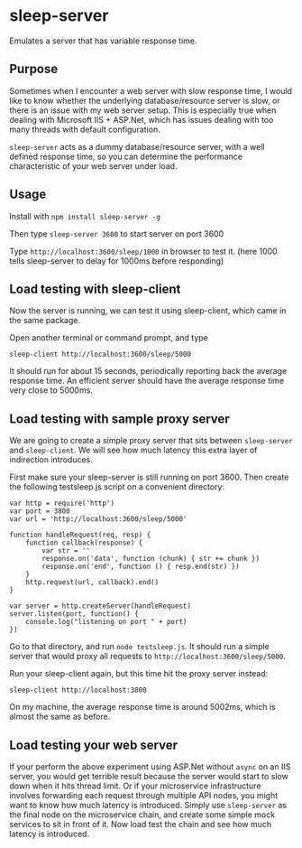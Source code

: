 # sleep-server
Emulates a server that has variable response time.


## Purpose

Sometimes when I encounter a web server with slow response time, I would like to know whether the underlying database/resource server is slow, or there is an issue with my web server setup. This is especially true when dealing with Microsoft IIS + ASP.Net, which has issues dealing with too many threads with default configuration.

`sleep-server` acts as a dummy database/resource server, with a well defined response time, so you can determine the performance characteristic of your web server under load.


## Usage

Install with `npm install sleep-server -g`

Then type `sleep-server 3600` to start server on port 3600

Type `http://localhost:3600/sleep/1000` in browser to test it. (here 1000 tells sleep-server to delay for 1000ms before responding)


## Load testing with sleep-client

Now the server is running, we can test it using sleep-client, which came in the same package.

Open another terminal or command prompt, and type

`sleep-client http://localhost:3600/sleep/5000`

It should run for about 15 seconds, periodically reporting back the average response time. An efficient server should have the average response time very close to 5000ms.


## Load testing with sample proxy server

We are going to create a simple proxy server that sits between `sleep-server` and `sleep-client`. We will see how much latency this extra layer of indirection introduces.

First make sure your sleep-server is still running on port 3600. Then create the following testsleep.js script on a convenient directory:

    var http = require('http')
    var port = 3800
    var url = 'http://localhost:3600/sleep/5000'

    function handleRequest(req, resp) {
        function callback(response) {
            var str = ''
            response.on('data', function (chunk) { str += chunk })
            response.on('end', function () { resp.end(str) })
        }
        http.request(url, callback).end()
    }

    var server = http.createServer(handleRequest)
    server.listen(port, function() {
        console.log("listening on port " + port)
    })

Go to that directory, and run `node testsleep.js`. It should run a simple server that would proxy all requests to `http://localhost:3600/sleep/5000`.

Run your sleep-client again, but this time hit the proxy server instead:

`sleep-client http://localhost:3800`

On my machine, the average response time is around 5002ms, which is almost the same as before.


## Load testing your web server

If your perform the above experiment using ASP.Net without `async` on an IIS server, you would get terrible result because the server would start to slow down when it hits thread limit. Or if your microservice infrastructure involves forwarding each request through multiple API nodes, you might want to know how much latency is introduced. Simply use `sleep-server` as the final node on the microservice chain, and create some simple mock services to sit in front of it. Now load test the chain and see how much latency is introduced.

